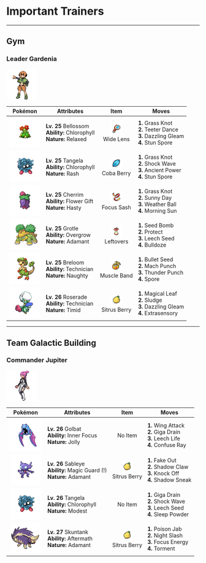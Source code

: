 # Important Trainers


---

## Gym

### Leader Gardenia

![Leader Gardenia](../../assets/important_trainers/gardenia.png)

| Pokémon | Attributes | Item | Moves |
|:-------:|------------|:----:|-------|
| ![Bellossom](../../assets/sprites/bellossom/front.gif) | **Lv. 25** Bellossom<br>**Ability:** <span class="tooltip" title="Boosts the Pokémon’s Speed in sunshine.">Chlorophyll</span><br>**Nature:** <span class="tooltip" title="[+Def, -Spd]">Relaxed</span> | ![Wide Lens](../../assets/items/wide_lens.png "Wide Lens")<br><span class="tooltip" title="An item to be held by a Pokémon. It is a magnifying lens that slightly boosts the accuracy of moves.">Wide Lens</span> | **1.** Grass Knot<br>**2.** Teeter Dance<br>**3.** Dazzling Gleam<br>**4.** Stun Spore |
| ![Tangela](../../assets/sprites/tangela/front.gif) | **Lv. 25** Tangela<br>**Ability:** <span class="tooltip" title="Boosts the Pokémon’s Speed in sunshine.">Chlorophyll</span><br>**Nature:** <span class="tooltip" title="[+Sp. Atk, -Sp. Def]">Rash</span> | ![Coba Berry](../../assets/items/coba_berry.png "Coba Berry")<br><span class="tooltip" title="A Poffin ingredient. If held by a Pokémon, it weakens a foe’s supereffective Flying-type attack.">Coba Berry</span> | **1.** Grass Knot<br>**2.** Shock Wave<br>**3.** Ancient Power<br>**4.** Stun Spore |
| ![Cherrim](../../assets/sprites/cherrim/front.gif) | **Lv. 25** Cherrim<br>**Ability:** <span class="tooltip" title="Powers up party Pokémon when it is sunny.">Flower Gift</span><br>**Nature:** <span class="tooltip" title="[+Spd, -Def]">Hasty</span> | ![Focus Sash](../../assets/items/focus_sash.png "Focus Sash")<br><span class="tooltip" title="An item to be held by a Pokémon. If it has full HP, the holder will endure one potential KO attack, leaving 1 HP.">Focus Sash</span> | **1.** Grass Knot<br>**2.** Sunny Day<br>**3.** Weather Ball<br>**4.** Morning Sun |
| ![Grotle](../../assets/sprites/grotle/front.gif) | **Lv. 25** Grotle<br>**Ability:** <span class="tooltip" title="Powers up Grass-type moves in a pinch.">Overgrow</span><br>**Nature:** <span class="tooltip" title="[+Atk, -Sp. Atk]">Adamant</span> | ![Leftovers](../../assets/items/leftovers.png "Leftovers")<br><span class="tooltip" title="An item to be held by a Pokémon. The holder’s HP is gradually restored during battle.">Leftovers</span> | **1.** Seed Bomb<br>**2.** Protect<br>**3.** Leech Seed<br>**4.** Bulldoze |
| ![Breloom](../../assets/sprites/breloom/front.gif) | **Lv. 25** Breloom<br>**Ability:** <span class="tooltip" title="Powers up the Pokémon’s weaker moves.">Technician</span><br>**Nature:** <span class="tooltip" title="[+Atk, -Sp. Def]">Naughty</span> | ![Muscle Band](../../assets/items/muscle_band.png "Muscle Band")<br><span class="tooltip" title="An item to be held by a Pokémon. It is a headband that slightly boosts the power of physical moves.">Muscle Band</span> | **1.** Bullet Seed<br>**2.** Mach Punch<br>**3.** Thunder Punch<br>**4.** Spore |
| ![Roserade](../../assets/sprites/roserade/front.gif) | **Lv. 26** Roserade<br>**Ability:** <span class="tooltip" title="Powers up the Pokémon’s weaker moves.">Technician</span><br>**Nature:** <span class="tooltip" title="[+Spd, -Atk]">Timid</span> | ![Sitrus Berry](../../assets/items/sitrus_berry.png "Sitrus Berry")<br><span class="tooltip" title="A Poffin ingredient. It may be used or held by a Pokémon to heal the user’s HP a little.">Sitrus Berry</span> | **1.** Magical Leaf<br>**2.** Sludge<br>**3.** Dazzling Gleam<br>**4.** Extrasensory |



---

## Team Galactic Building

### Commander Jupiter

![Commander Jupiter](../../assets/important_trainers/jupiter.png)

| Pokémon | Attributes | Item | Moves |
|:-------:|------------|:----:|-------|
| ![Golbat](../../assets/sprites/golbat/front.gif) | **Lv. 26** Golbat<br>**Ability:** <span class="tooltip" title="The Pokémon is protected from flinching.">Inner Focus</span><br>**Nature:** <span class="tooltip" title="[+Spd, -Sp. Atk]">Jolly</span> | No Item | **1.** Wing Attack<br>**2.** Giga Drain<br>**3.** Leech Life<br>**4.** Confuse Ray |
| ![Sableye](../../assets/sprites/sableye/front.gif) | **Lv. 26** Sableye<br>**Ability:** <span class="tooltip" title="The Pokémon only takes damage from attacks.">Magic Guard (!)</span><br>**Nature:** <span class="tooltip" title="[+Atk, -Sp. Atk]">Adamant</span> | ![Sitrus Berry](../../assets/items/sitrus_berry.png "Sitrus Berry")<br><span class="tooltip" title="A Poffin ingredient. It may be used or held by a Pokémon to heal the user’s HP a little.">Sitrus Berry</span> | **1.** Fake Out<br>**2.** Shadow Claw<br>**3.** Knock Off<br>**4.** Shadow Sneak |
| ![Tangela](../../assets/sprites/tangela/front.gif) | **Lv. 26** Tangela<br>**Ability:** <span class="tooltip" title="Boosts the Pokémon’s Speed in sunshine.">Chlorophyll</span><br>**Nature:** <span class="tooltip" title="[+Sp. Atk, -Atk]">Modest</span> | No Item | **1.** Giga Drain<br>**2.** Shock Wave<br>**3.** Leech Seed<br>**4.** Sleep Powder |
| ![Skuntank](../../assets/sprites/skuntank/front.gif) | **Lv. 27** Skuntank<br>**Ability:** <span class="tooltip" title="Damages the foe landing the finishing hit.">Aftermath</span><br>**Nature:** <span class="tooltip" title="[+Atk, -Sp. Atk]">Adamant</span> | ![Sitrus Berry](../../assets/items/sitrus_berry.png "Sitrus Berry")<br><span class="tooltip" title="A Poffin ingredient. It may be used or held by a Pokémon to heal the user’s HP a little.">Sitrus Berry</span> | **1.** Poison Jab<br>**2.** Night Slash<br>**3.** Focus Energy<br>**4.** Torment |


